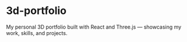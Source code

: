 # 3d-portfolio
My personal 3D portfolio built with React and Three.js — showcasing my work, skills, and projects.
